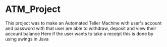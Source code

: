# ATM_Project
This project was to make an Automated Teller Machine with user's account and password with that user are able to withdraw, deposit and view their account balance
Here if the user wants to take a receipt this is done by using swings in Java
